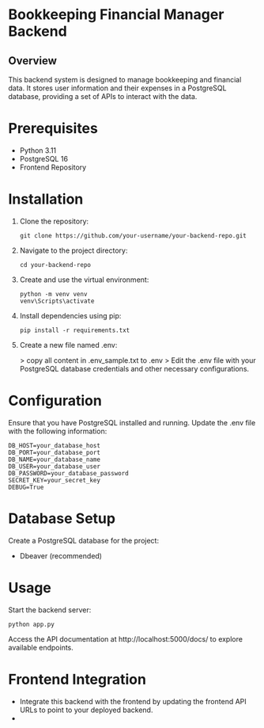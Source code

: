 # Bookkeeping Financial Manager Backend
## Overview
This backend system is designed to manage bookkeeping and financial data. It stores user information and their expenses in a PostgreSQL database, providing a set of APIs to interact with the data.

# Prerequisites
- Python 3.11
- PostgreSQL 16
- Frontend Repository

# Installation
1. Clone the repository:
   ```
   git clone https://github.com/your-username/your-backend-repo.git
   ```

2. Navigate to the project directory:
   ```
   cd your-backend-repo
   ```

3. Create and use the virtual environment:
   ```
   python -m venv venv
   venv\Scripts\activate
   ```
   
4. Install dependencies using pip:
   ```
   pip install -r requirements.txt
   ```

5. Create a new file named .env:
   <dl>
    <dt></dt>
    > copy all content in .env_sample.txt to .env   
    >  Edit the .env file with your PostgreSQL database credentials and other necessary configurations.  
    </dl>

# Configuration
Ensure that you have PostgreSQL installed and running. Update the .env file with the following information:
  ```
  DB_HOST=your_database_host
  DB_PORT=your_database_port
  DB_NAME=your_database_name
  DB_USER=your_database_user
  DB_PASSWORD=your_database_password
  SECRET_KEY=your_secret_key
  DEBUG=True
  ```

# Database Setup
Create a PostgreSQL database for the project:
- Dbeaver (recommended)
  
# Usage
Start the backend server:
```
python app.py
```

Access the API documentation at http://localhost:5000/docs/ to explore available endpoints.

# Frontend Integration
- Integrate this backend with the frontend by updating the frontend API URLs to point to your deployed backend.
- 
